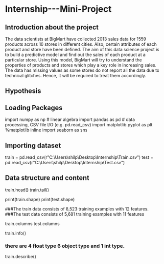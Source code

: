 # Internship---Mini-Project

## Introduction about the project
The data scientists at BigMart have collected 2013 sales data for 1559 products across 10 stores in different cities. Also, certain attributes of each product and store have been defined. The aim of this data science project is to build a predictive model and find out the sales of each product at a particular store.
Using this model, BigMart will try to understand the properties of products and stores which play a key role in increasing sales.
 The data has missing values as some stores do not report all the data due to technical glitches. Hence, it will be required to treat them accordingly.
 
## Hypothesis 

## Loading Packages
import numpy as np # linear algebra
import pandas as pd # data processing, CSV file I/O (e.g. pd.read_csv)
import matplotlib.pyplot as plt
%matplotlib inline
import seaborn as sns

## Importing dataset
train = pd.read_csv(r"C:\Users\shilp\Desktop\Internship\Train.csv")
test = pd.read_csv(r"C:\Users\shilp\Desktop\Internship\Test.csv")


## Data structure and content
train.head()
train.tail()

print(train.shape)
print(test.shape)

###The train data consists of 8,523 training examples with 12 features.
###The test data consists of 5,681 training examples with 11 features

train.columns
test.columns

train.info()
### there are 4 float type 6 object type and 1 int type.
train.describe()

 
